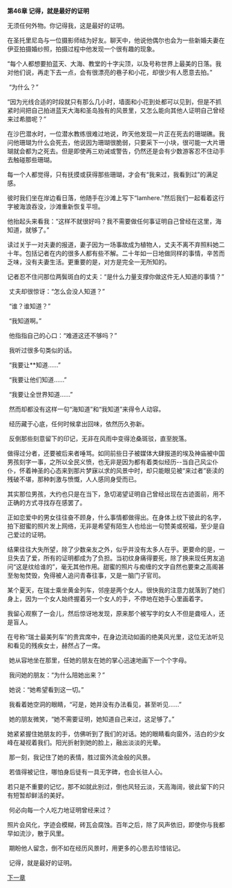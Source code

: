 **第46章 记得，就是最好的证明**

   无须任何外物。你记得我，这是最好的证明。 

​    在圣托里尼岛与一位摄影师结为好友。聊天中，他说他偶尔也会为一些新婚夫妻在伊亚拍摄婚纱照，拍摄过程中他发现一个很有趣的现象。 

​    “每个人都想要拍蓝天、大海、教堂的十字尖顶，以及号称世界上最美的日落。我对他们说，再走下去一点，会有很漂亮的巷子和小花，却很少有人愿意去拍。” 

​    “为什么？” 

​    “因为光线合适的时段就只有那么几小时，墙面和小花到处都可以见到，但是不抓紧时间把自己拍进蓝天大海和圣岛独有的风景里，又怎么能向其他人证明自己曾经来过希腊呢？” 

​    在沙巴潜水时，一位潜水教练很难过地说，昨天他发现一片正在死去的珊瑚礁。我问他珊瑚为什么会死去，他说因为珊瑚很脆弱，只要采下一小块，很可能一大片珊瑚就会都为之死去。但是即使再三劝诫或警告，仍然还是会有少数游客忍不住动手去触碰那些珊瑚。 

​    每一个人都觉得，只有抚摸或获得那些珊瑚，才会有“我来过，我看到过”的满足感。 

​    彼时我们坐在岸边看日落，他随手在沙滩上写下“Iamhere.”然后我们一起看着这行字被海浪吞没，沙滩重新恢复平坦。 

​    他抬起头来看我：“这样不就很好吗？我不需要做任何事证明自己曾经在这里，海知道，就够了。” 

​    读过关于一对夫妻的报道，妻子因为一场事故成为植物人，丈夫不离不弃照料她二十年。包括记者在内的很多人都有些不解。二十年如一日地做同样的事情，辛苦而乏味，没有夫妻生活。更重要的是，对方是完全一无所知的。 

​    记者忍不住问那位两鬓斑白的丈夫：“是什么力量支撑你做这件无人知道的事情？” 

​    丈夫却很惊讶：“怎么会没人知道？” 

​    “谁？谁知道？” 

​    “我知道啊。” 

​    他指指自己的心口：“难道这还不够吗？” 

​    我听过很多句类似的话。 

​    “我要让**知道……” 

​    “我要让他们知道……” 

​    “我要让全世界知道……” 

​    然而却都没有这样一句“海知道”和“我知道”来得令人动容。 

​    经历藏于心底，任何时候拿出回味，依然历久弥新。 

​    反倒那些刻意留下的印记，无非在风雨中变得沧桑斑驳，直至脱落。 

​    做得过分者，还要被后来者唾骂。如同前些日子被媒体大肆报道的埃及神庙被中国男孩刻字一事，之所以全民义愤，也无非是因为都有着类似经历--当自己风尘仆仆，怀着神圣的心态来到那片梦寐以求的风景中时，却只能眼见被“来过者”亵渎的残破不堪，那种刺激与愤慨，人人感同身受而已。 

​    其实那位男孩，大约也只是在当下，急切渴望证明自己曾经出现在古迹面前，用不正确的方式寻找存在感罢了。 

​    正如恋爱中的男女往往奋不顾身，什么事情都做得出。在身体上纹下彼此的名字，拍下甜蜜的照片发上网络，无非是希望有陌生人也给出一句赞美或祝福，至少是自己爱过的证明。 

​    结果往往大失所望，除了少数亲友之外，似乎并没有太多人在乎。更要命的是，一旦失去了爱，所有的证明都成为了负担。当初纹身痛得要死，除了换来现任男友追问“这是纹给谁的”，毫无其他作用。甜蜜的照片与痴缠的文字自然也要束之高阁甚至匆匆焚毁，免得被人追问青春往事，又是一脑门子官司。 

​    某个夏天，在瑞士乘坐黄金列车，邻座是两个女人。很快我的注意力就落到了她们身上，因为一个女人始终握着另一个女人的手，不停地在她手心里画着字。 

​    我留心观察了一会儿，然后惊讶地发现，原来那个被写字的女人不但是聋哑人，还是盲人。 

​    在号称“瑞士最美列车”的贵宾席中，在身边流动如画的绝美风光里，这位无法听见和看见的残疾女士，赫然占了一席。 

​    她从容地坐在那里，任她的朋友在她的掌心迅速地画下一个个字母。 

​    我问她的朋友：“为什么陪她出来？” 

​    她说：“她希望看到这一切。” 

​    我看着她空洞的眼睛，“可是，她并没有办法看见，甚至听见……” 

​    她的朋友微笑，“她不需要证明，她知道自己来过，这足够了。” 

​    她紧紧握住她朋友的手，仿佛听到了我们的对话。她的眼睛看向窗外，洁白的少女峰在凝视着我们。阳光折射到她的脸上，融出淡淡的光晕。 

​    那一刻，我记住了她的表情，胜过窗外流金般的风景。 

​    若值得被记住，哪怕身后徒有一具无字碑，也会长驻人心。 

​    若只是不重要的记忆，那不如就此别过，倒也风轻云淡，天高海阔，彼此留下的只有短暂却鲜活的美好。 

​    何必向每一个人吃力地证明曾经来过？ 

​    照片会风化，字迹会模糊，砖瓦会腐蚀。百年之后，除了风声依旧，即使你与我都早如流沙，散于风里。 

​    期盼他人留念，倒不如在经历风景时，用更多的心思去珍惜铭记。 

​    记得，就是最好的证明。 


[下一章](https://github.com/LiQinglin007/liqinglin/blob/master/%E4%B8%80%E5%88%87%E9%83%BD%E6%98%AF%E6%9C%80%E5%A5%BD%E7%9A%84%E5%AE%89%E6%8E%92/%E7%AC%AC47%E7%AB%A0%20%E4%BA%BA%E4%BA%BA%E6%9C%89%E9%A2%97%E7%8E%BB%E7%92%83%E5%BF%83.md) 